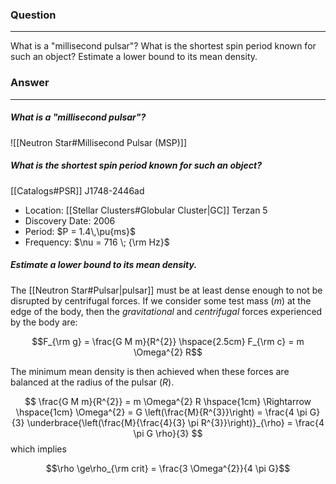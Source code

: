 ### Question
---
What is a "millisecond pulsar"? What is the shortest spin period known for such an object? Estimate a lower bound to its mean density.

### Answer
---
##### What is a "millisecond pulsar"?

![[Neutron Star#Millisecond Pulsar (MSP)]]

##### What is the shortest spin period known for such an object?

[[Catalogs#PSR]] J1748-2446ad 
- Location: [[Stellar Clusters#Globular Cluster|GC]] Terzan 5
- Discovery Date: 2006
- Period: $P = 1.4\,\pu{ms}$
- Frequency: $\nu = 716 \; {\rm Hz}$

##### Estimate a lower bound to its mean density.

The [[Neutron Star#Pulsar|pulsar]] must be at least dense enough to not be disrupted by centrifugal forces. If we consider some test mass ($m$) at the edge of the body, then  the *gravitational* and *centrifugal* forces experienced by the body are: 

$$F_{\rm g} = \frac{G M m}{R^{2}} \hspace{2.5cm} F_{\rm c} = m \Omega^{2} R$$

The minimum mean density is then achieved when these forces are balanced at the radius of the pulsar ($R$).

$$
\frac{G M m}{R^{2}} = m \Omega^{2} R
\hspace{1cm} \Rightarrow \hspace{1cm}
\Omega^{2} = G \left(\frac{M}{R^{3}}\right) = \frac{4 \pi G}{3} \underbrace{\left(\frac{M}{\frac{4}{3} \pi R^{3}}\right)}_{\rho} = \frac{4 \pi G \rho}{3}
$$
which implies 


$$\rho \ge\rho_{\rm crit} = \frac{3 \Omega^{2}}{4 \pi G}$$
